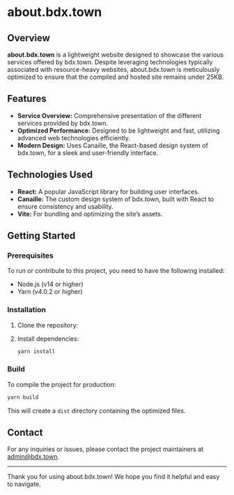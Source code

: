 # about.bdx.town

## Overview

**about.bdx.town** is a lightweight website designed to showcase the various services offered by bdx.town. Despite leveraging technologies typically associated with resource-heavy websites, about.bdx.town is meticulously optimized to ensure that the compiled and hosted site remains under 25KB.

## Features

- **Service Overview:** Comprehensive presentation of the different services provided by bdx.town.
- **Optimized Performance:** Designed to be lightweight and fast, utilizing advanced web technologies efficiently.
- **Modern Design:** Uses Canaille, the React-based design system of bdx.town, for a sleek and user-friendly interface.

## Technologies Used

- **React:** A popular JavaScript library for building user interfaces.
- **Canaille:** The custom design system of bdx.town, built with React to ensure consistency and usability.
- **Vite:** For bundling and optimizing the site’s assets.

## Getting Started

### Prerequisites

To run or contribute to this project, you need to have the following installed:

- Node.js (v14 or higher)
- Yarn (v4.0.2 or higher)

### Installation

1. Clone the repository:

2. Install dependencies:

    ```bash
    yarn install
    ```

### Build

To compile the project for production:

```bash
yarn build
```

This will create a `dist` directory containing the optimized files.


## Contact

For any inquiries or issues, please contact the project maintainers at [admin@bdx.town](mailto:admin@bdx.town).

---

Thank you for using about.bdx.town! We hope you find it helpful and easy to navigate.